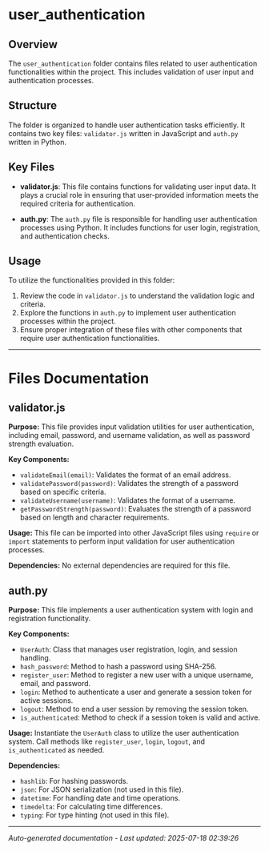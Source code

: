 # user_authentication

## Overview
The `user_authentication` folder contains files related to user authentication functionalities within the project. This includes validation of user input and authentication processes.

## Structure
The folder is organized to handle user authentication tasks efficiently. It contains two key files: `validator.js` written in JavaScript and `auth.py` written in Python.

## Key Files
- **validator.js**: This file contains functions for validating user input data. It plays a crucial role in ensuring that user-provided information meets the required criteria for authentication.
  
- **auth.py**: The `auth.py` file is responsible for handling user authentication processes using Python. It includes functions for user login, registration, and authentication checks.

## Usage
To utilize the functionalities provided in this folder:
1. Review the code in `validator.js` to understand the validation logic and criteria.
2. Explore the functions in `auth.py` to implement user authentication processes within the project.
3. Ensure proper integration of these files with other components that require user authentication functionalities.

---

# Files Documentation

## validator.js

**Purpose:** This file provides input validation utilities for user authentication, including email, password, and username validation, as well as password strength evaluation.

**Key Components:**
- `validateEmail(email)`: Validates the format of an email address.
- `validatePassword(password)`: Validates the strength of a password based on specific criteria.
- `validateUsername(username)`: Validates the format of a username.
- `getPasswordStrength(password)`: Evaluates the strength of a password based on length and character requirements.

**Usage:** This file can be imported into other JavaScript files using `require` or `import` statements to perform input validation for user authentication processes.

**Dependencies:** No external dependencies are required for this file.

## auth.py

**Purpose:** This file implements a user authentication system with login and registration functionality.

**Key Components:**
- `UserAuth`: Class that manages user registration, login, and session handling.
- `hash_password`: Method to hash a password using SHA-256.
- `register_user`: Method to register a new user with a unique username, email, and password.
- `login`: Method to authenticate a user and generate a session token for active sessions.
- `logout`: Method to end a user session by removing the session token.
- `is_authenticated`: Method to check if a session token is valid and active.

**Usage:** Instantiate the `UserAuth` class to utilize the user authentication system. Call methods like `register_user`, `login`, `logout`, and `is_authenticated` as needed.

**Dependencies:** 
- `hashlib`: For hashing passwords.
- `json`: For JSON serialization (not used in this file).
- `datetime`: For handling date and time operations.
- `timedelta`: For calculating time differences.
- `typing`: For type hinting (not used in this file).

---
*Auto-generated documentation - Last updated: 2025-07-18 02:39:26*
